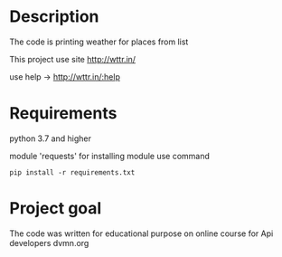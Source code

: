# Description
The code is printing weather for places from list

This project use site http://wttr.in/

use help -> http://wttr.in/:help

# Requirements
python 3.7 and higher

module 'requests'
for installing module use command
```
pip install -r requirements.txt
```

# Project goal

The code was written for educational purpose on online course for Api developers dvmn.org

